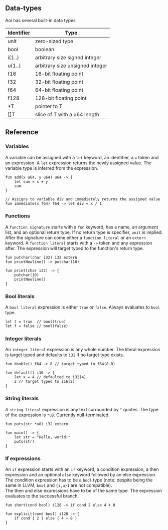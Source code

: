 ## Data-types

Aoi has several built-in data types

Identifier | Type
--- | ---
unit | zero-sized type
bool | boolean
i{1..} | arbitrary size signed integer
u{1..} | arbitrary size unsigned integer
f16 | 16-bit floating point
f32 | 32-bit floating point
f64 | 64-bit floating point
f128 | 128-bit floating point
*T | pointer to T
[]T | slice of T with a u64 length

## Reference

### Variables

A variable can be assigned with a `let` keyword, an identifier, a `=` token and an expression. A `let` expression returns the newly assigned value. The variable type is inferred from the expression.
```
fun add(x u64, y u64) u64 -> {
    let sum = x + y
    sum
}

// Assigns to variable div and immediately returns the assigned value
fun immediate(x f64) f64 -> let div = x / 1
```

### Functions

A `function signature` starts with a `fun` keyword, has a name, an argument list, and an optional return type. If no return type is specifier, `unit` is implied.  
After the signature can come either a `function literal` or an `extern` keyword. A `function literal` starts with a `->` token and any expression after. The expression will target typed to the function's return type.  

```
fun putchar(char i32) i32 extern
fun printNewline() -> putchar(10)

fun print(char i32) -> {
    putchar(10)
    printNewline()
}
```

### Bool literals

A `bool literal` expression is either `true` or `false`. Always evaluates to `bool` type.

```
let t = true  // bool(true)
let f = false // bool(false)
```

### Integer literals

An `integer literal` expression is any whole number. The literal expression is target typed and defaults to `i32` if no target type exists.

```
fun double() f64 -> 8 // target typed to f64(8.0)

fun default() i16 -> {
    let x = 4 // defaulted to i32(4)
    2 // target typed to i16(2)
}
```

### String literals

A `string literal` expression is any text surrounded by `"` quotes. The type of the expression is `*u8`. Currently null-terminated.

```
fun puts(str *u8) i32 extern

fun main() -> {
    let str = "Hello, world!"
    puts(str)
}
```

### If expressions

An `if` expression starts with an `if` keyword, a condition expression, a then expression and an optional `else` keyword followed by an else expression.  
The condition expression has to be a `bool` type (note: despite being the same in LLVM, `bool` and `{i,u}1` are not compatible).  
The then and else expressions have to be of the same type. The expression evaluates to the successful branch.

```
fun short(cond bool) i128 -> if cond 2 else 4 + 8

fun explicit(cond bool) i128 -> {
    if cond { 2 } else { 4 + 8 }
}
```